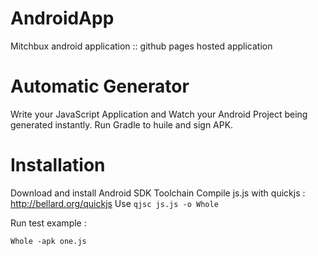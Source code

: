 # AndroidApp
Mitchbux android application :: github pages hosted application

# Automatic Generator
Write your JavaScript Application and Watch your Android Project being generated instantly.
Run Gradle to huile and sign APK.

# Installation
Download and install Android SDK Toolchain
Compile js.js with quickjs : http://bellard.org/quickjs
Use 
```qjsc js.js -o Whole```


Run test example : 

 `Whole -apk one.js`

